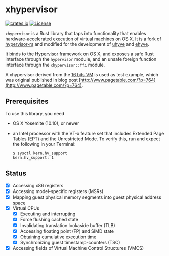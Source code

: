 # xhypervisor

[![crates.io](https://img.shields.io/crates/v/xhypervisor.svg)](https://crates.io/crates/xhypervisor)
[![License](https://img.shields.io/crates/l/xhypervisor.svg)](https://img.shields.io/crates/l/xhypervisor.svg)

`xhypervisor` is a Rust library that taps into functionality that enables hardware-accelerated execution of virtual machines on OS X.
It is a fork of [hypervisor-rs](https://github.com/saurvs/hypervisor-rs) and modified for the development of [uhyve](https://github.com/hermitcore/uhyve) and [ehyve](https://github.com/RWTH-OS/ehyve).

It binds to the [Hypervisor](https://developer.apple.com/documentation/hypervisor) framework on OS X, and exposes a safe Rust interface through the `hypervisor` module, and an unsafe foreign function interface through the `xhypervisor::ffi` module.

A xhypervisor derived from the [16 bits VM](https://github.com/mist64/hvdos/blob/master/hvdos.c) is used as test example, which was original published in blog post [http://www.pagetable.com/?p=764](http://www.pagetable.com/?p=764).

## Prerequisites

To use this library, you need

* OS X Yosemite (10.10), or newer

* an Intel processor with the VT-x feature set that includes Extended Page
Tables (EPT) and the Unrestricted Mode. To verify this, run and expect the
following in your Terminal:
  ```shell
  $ sysctl kern.hv_support
  kern.hv_support: 1
  ```

## Status
- [x] Accessing x86 registers
- [x] Accessing model-specific registers (MSRs)
- [x] Mapping guest physical memory segments into guest physical address space
- [x] Virtual CPUs
  - [x] Executing and interrupting
  - [x] Force flushing cached state
  - [x] Invalidating translation lookaside buffer (TLB)
  - [x] Accessing floating point (FP) and SIMD state
  - [x] Obtaining cumulative execution time
  - [x] Synchronizing guest timestamp-counters (TSC)
- [x] Accessing fields of Virtual Machine Control Structures (VMCS)
